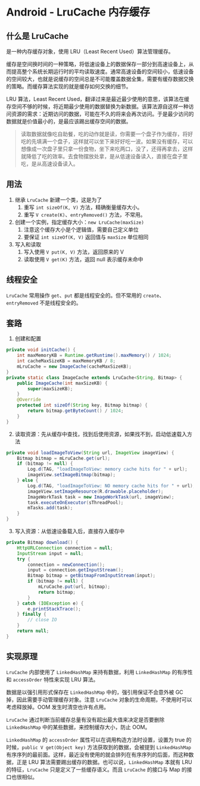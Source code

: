 # Android - LruCache 内存缓存

## 什么是 LruCache
是一种内存缓存对象，使用 LRU（Least Recent Used）算法管理缓存。

缓存是空间换时间的一种策略，将低速设备上的数据保存一部分到高速设备上，从而提高整个系统长期运行时的平均读取速度。通常高速设备的空间较小，低速设备的空间较大，也就是说缓存的空间总是不可能覆盖数据全集，需要有缓存数据交换的策略。而缓存算法实现的就是缓存如何交换的细节。

LRU 算法，Least Recent Used，翻译过来是最近最少使用的意思，该算法在缓存空间不够的时候，将近期最少使用的数据替换为新数据。该算法源自这样一种访问资源的需求：近期访问的数据，可能在不久的将来会再次访问。于是最少访问的数据就是价值最小的，是最应该踢出缓存空间的数据。

> 读取数据就像吃自助餐，吃的动作就是读，你需要一个盘子作为缓存，将好吃的先填满一个盘子，这样就可以坐下来好好吃一波。如果没有缓存，可以想像成一次盘子里只拿一份食物，坐下来吃两口，没了，还得再拿去，这样就降低了吃的效率。去食物摆放处拿，是从低速设备读入，直接在盘子里吃，是从高速设备读入。

## 用法
1. 继承 `LruCache` 新建一个类，这是为了
   1. 重写 `int sizeOf(K, V)` 方法，精确衡量缓存大小。
   2. 重写 `V create(K)`、`entryRemoved()` 方法，不常用。
2. 创建一个实例，指定缓存大小：`new LruCache(maxSize)`
   1. 注意这个缓存大小是个逻辑值，需要自己定义单位
   2. 要保证 `int sizeOf(K, V)` 返回值与 `maxSize` 单位相同
3. 写入和读取
   1. 写入使用 `V put(K, V)` 方法，返回原来的 V
   2. 读取使用 `V get(K)` 方法，返回 null 表示缓存未命中

## 线程安全
`LruCache` 常用操作 `get`、`put` 都是线程安全的。但不常用的 `create`、`entryRemoved` 不是线程安全的。

## 套路
1. 创建和配置
```java
private void initCache() {
    int maxMemoryKB = Runtime.getRuntime().maxMemory() / 1024;
    int cacheMaxSizeKB = maxMemoryKB / 8;
    mLruCache = new ImageCache(cacheMaxSizeKB);
}
private static class ImageCache extends LruCache<String, Bitmap> {
    public ImageCache(int maxSizeKB) {
        super(maxSizeKB);
    }
    @Override
    protected int sizeOf(String key, Bitmap bitmap) {
        return bitmap.getByteCount() / 1024;
    }
}
```
2. 读取资源：先从缓存中查找，找到后使用资源，如果找不到，启动低速载入方法
```java
private void loadImageToView(String url, ImageView imageView) {
    Bitmap bitmap = mLruCache.get(url);
    if (bitmap != null) {
        Log.d(TAG, "loadImageToView: memory cache hits for " + url);
        imageView.setImageBitmap(bitmap);
    } else {
        Log.d(TAG, "loadImageToView: NO memory cache hits for " + url);
        imageView.setImageResource(R.drawable.placeholder);
        ImageWorkTask task = new ImageWorkTask(url, imageView);
        task.executeOnExecutor(sThreadPool);
        mTasks.add(task);
    }
}
```
3. 写入资源：从低速设备载入后，直接存入缓存中
```java
private Bitmap download() {
    HttpURLConnection connection = null;
    InputStream input = null;
    try {
        connection = newConnection();
        input = connection.getInputStream();
        Bitmap bitmap = getBitmapFromInputStream(input);
        if (bitmap != null) {
            mLruCache.put(url, bitmap);
            return bitmap;
        }
    } catch (IOException e) {
        e.printStackTrace();
    } finally {
    	// close IO
    }
    return null;
}
```

## 实现原理
`LruCache` 内部使用了 `LinkedHashMap` 来持有数据，利用 `LinkedHashMap` 的有序性和 `accessOrder` 特性来实现 LRU 算法。

数据是以强引用形式保存在 `LinkedHashMap` 中的，强引用保证不会意外被 GC 掉，因此需要手动管理缓存对象。注意 `LruCache` 对象的生命周期，不使用时可以考虑释放掉。OOM 发生时清空也许有点用。

`LruCache` 通过判断当前缓存总量有没有超出最大值来决定是否要删除 `LinkedHashMap` 中的某些数据，来控制缓存大小，防止 OOM。

`LinkedHashMap` 的 `accessOrder` 属性可以在调用构造方法时设置，设置为 true 的时候，`public V get(Object key)` 方法获取到的数据，会被提到 `LinkedHashMap` 有序序列的最前面。这样，最近没有使用的就会排列在有序序列的后面，而这种数据，正是 LRU 算法需要踢出缓存的数据。也可以说，`LinkedHashMap` 本就有 LRU 的特征，`LruCache` 只是定义了一些缓存语义。而且 `LruCache` 的接口与 Map 的接口也很相似。